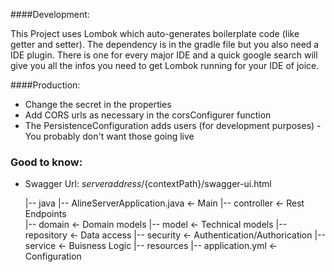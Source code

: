 ####Development:

This Project uses Lombok which auto-generates boilerplate code (like getter and setter). The dependency is in the gradle file but you also need a IDE plugin. There is one for every major IDE and a quick google search will give you all the infos you need to get Lombok running for your IDE of joice. 

####Production:
- Change the secret in the properties
- Add CORS urls as necessary in the corsConfigurer function
- The PersistenceConfiguration adds users (for development purposes) - You probably don't want those going live

### Good to know:
- Swagger Url: ${serveraddress}/${contextPath}/swagger-ui.html


    |-- java
        |-- AlineServerApplication.java  <- Main
        |-- controller                   <- Rest Endpoints   
        |-- domain                       <- Domain models
        |-- model                        <- Technical models
        |-- repository                   <- Data access
        |-- security                     <- Authentication/Authorication
        |-- service                      <- Buisness Logic
    |-- resources
        |-- application.yml              <- Configuration
